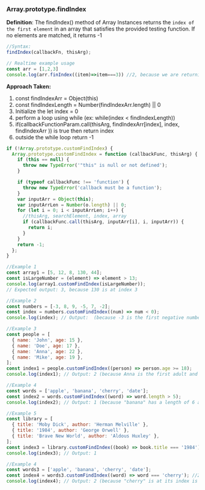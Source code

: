 ### Array.prototype.findIndex

**Definition**: The findIndex() method of Array Instances returns the `index of the first element` in an array that satisfies the provided testing function.
If no elements are matched, it returns -1

```js
//Syntax:
findIndex(callbackFn, thisArg);
```

```js
// Realtime example usage
const arr = [1,2,3]
console.log(arr.finIndex((item)=>item===3)) //2, because we are returning index
```

<strong>Approach Taken:</strong>

1. const findIndexArr = Object(this)
2. const findIndexLength = Number(findIndexArr.length) || 0
3. Initialize the let index = 0
4. perform a loop using while (ex: while(index < findIndexLength))
5. if(callbackFunctionParam.call(thisArg, findIndexArr[index], index, findIndexArr )) is true then return index
6. outside the while loop return -1

```js
if (!Array.prototype.customFindIndex) {
  Array.prototype.customFindIndex = function (callbackFunc, thisArg) {
    if (this == null) {
      throw new TypeError('"this" is null or not defined');
    }

    if (typeof callbackFunc !== 'function') {
      throw new TypeError('callback must be a function');
    }
    var inputArr = Object(this);
    var inputArrLen = Number(o.length) || 0;
    for (let i = 0; i < inputArrLen; i++) {
      //thisArg, searchElement, index, array
      if (callbackFunc.call(thisArg, inputArr[i], i, inputArr)) {
        return i;
      }
    }
    return -1;
  };
}

//Example 1
const array1 = [5, 12, 8, 130, 44];
const isLargeNumber = (element) => element > 13;
console.log(array1.customFindIndex(isLargeNumber));
// Expected output: 3, because 130 is at index 3

//Example 2
const numbers = [-3, 8, 9, -5, 7, -2];
const index = numbers.customFindIndex((num) => num < 0);
console.log(index); // Output:  (because -3 is the first negative number and its index is 0)

//Example 3
const people = [
  { name: 'John', age: 15 },
  { name: 'Doe', age: 17 },
  { name: 'Anna', age: 22 },
  { name: 'Mike', age: 19 },
];
const index1 = people.customFindIndex((person) => person.age >= 18);
console.log(index1); // Output: 2 (because Anna is the first adult and her index is 2)

//Example 4
const words = ['apple', 'banana', 'cherry', 'date'];
const index2 = words.customFindIndex((word) => word.length > 5);
console.log(index2); // Output: 1 (because "banana" has a length of 6 and its index is 1)

//Example 5
const library = [
  { title: 'Moby Dick', author: 'Herman Melville' },
  { title: '1984', author: 'George Orwell' },
  { title: 'Brave New World', author: 'Aldous Huxley' },
];
const index3 = library.customFindIndex((book) => book.title === '1984');
console.log(index3); // Output: 1

//Example 4
const words3 = ['apple', 'banana', 'cherry', 'date'];
const index4 = words3.customFindIndex((word) => word === 'cherry'); //2
console.log(index4); // Output: 2 (because "cherry" is at its index is 2)
```
